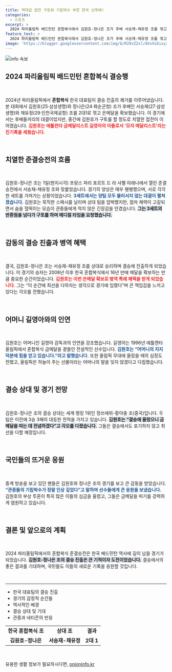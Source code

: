 ```yaml
---
title: 역대급 접전 구토와 기립박수 부른 한국 선후배!
categories:
  - 스포츠
excerpt: >
  2024 파리올림픽 배드민턴 혼합복식에서 김원호-정나은 조가 후배 서승재-채유정 조를 꺾고 결승 진출! 경기 도중 구토를 하며 싸운 김원호는 모자 메달리스트의 기적을 일궈냈다. 이들의 뜨거운 결승전 기대!
feature_text: >
  2024 파리올림픽 배드민턴 혼합복식에서 김원호-정나은 조가 후배 서승재-채유정 조를 꺾고 결승 진출! 경기 도중 구토를 하며 싸운 김원호는 모자 메달리스트의 기적을 일궈냈다. 이들의 뜨거운 결승전 기대!
image: 'https://blogger.googleusercontent.com/img/b/R29vZ2xl/AVvXsEixyZcFfHzMRdzZMjFBmAUKJYCLCGyLL1o632UiGVXcaFdKo_bkvkuCioo0uUKlGfBVcT3P84aROyZIXSBEx3Aw5nCQ3pTgDom1WDC4m8eifvWiAmWEEVb4x6G_l8C0QH225ldMjyaFvpxGEBGNO37VmDTDMHGhJPq73UglMfDca1-0aw/s1600/blogspot.png'
---
```


<p><img src="https://blogger.googleusercontent.com/img/b/R29vZ2xl/AVvXsEixyZcFfHzMRdzZMjFBmAUKJYCLCGyLL1o632UiGVXcaFdKo_bkvkuCioo0uUKlGfBVcT3P84aROyZIXSBEx3Aw5nCQ3pTgDom1WDC4m8eifvWiAmWEEVb4x6G_l8C0QH225ldMjyaFvpxGEBGNO37VmDTDMHGhJPq73UglMfDca1-0aw/s1600/blogspot.png" alt="info 속보" /></p>

<h2 data-ke-size="size26">2024 파리올림픽 배드민턴 혼합복식 결승행</h2>

<p data-ke-size="size16">&nbsp;</p>

<p data-ke-size="size16">2024년 파리올림픽에서 <b>혼합복식</b> 한국 대표팀이 결승 진출의 쾌거를 이루어냈습니다. 본 대회에서 김원호(25·삼성생명)와 정나은(24·화순군청) 조가 후배인 서승재(27·삼성생명)와 채유정(29·인천국제공항) 조를 2대1로 꺾고 은메달을 확보했습니다. 이 경기에서는 후배들끼리의 대결이었지만, 중간에 김원호가 구토를 할 정도로 치열한 접전이 이어졌습니다. <b><span style="color: #ee2323;">김원호는 애틀란타 금메달리스트 길영아의 아들로서 '모자 메달리스트'라는 진기록을 세웠습니다.</span></b></p>

<p data-ke-size="size16">&nbsp;</p>

<h2 data-ke-size="size26">치열한 준결승전의 흐름</h2>

<p data-ke-size="size16">&nbsp;</p>

<p data-ke-size="size16">김원호-정나은 조는 1일(현지시각) 프랑스 파리 포르트 드 라 샤펠 아레나에서 열린 준결승전에서 서승재-채유정 조와 맞붙었습니다. 경기의 양상은 매우 팽팽했으며, 서로 각각 한 세트를 가져가는 상황이었습니다. <b><span style="color: #1a5490;">3세트에서는 양팀 모두 물러서지 않는 대결이 펼쳐졌습니다.</span></b> 김원호는 묵직한 스매시를 날리며 상대 팀을 압박했지만, 점차 체력이 고갈되면서 숨을 헐떡이는 모습이 관중들에게 적지 않은 긴장감을 안겼습니다. <b><span style="background-color: #21538527;">그는 3세트의 반환점을 넘다가 구토를 하며 메디컬 타임을 요청했습니다.</span></b></p>

<p data-ke-size="size16">&nbsp;</p>

<h2 data-ke-size="size26">감동의 결승 진출과 병역 혜택</h2>

<p data-ke-size="size16">&nbsp;</p>

<p data-ke-size="size16">결국, 김원호-정나은 조는 서승재-채유정 조를 상대로 승리하며 결승에 진출하게 되었습니다. 이 경기의 승자는 2008년 이후 한국 혼합복식에서 16년 만에 메달을 확보하는 만큼 중요한 순간이었습니다. <b><span style="color: #ee2323;">김원호는 이번 은메달 확보로 병역 특례 혜택을 받게 되었습니다.</span></b> 그는 “이 순간에 최선을 다하자는 생각으로 경기에 임했다”며 큰 책임감을 느끼고 있다는 각오를 전했습니다.</p>

<p data-ke-size="size16">&nbsp;</p>

<h2 data-ke-size="size26">어머니 길영아와의 인연</h2>

<p data-ke-size="size16">&nbsp;</p>

<p data-ke-size="size16">김원호는 어머니인 길영아 감독과의 인연을 강조했습니다. 길영아는 1996년 애틀랜타 올림픽에서 혼합복식 금메달을 곁들인 전설적인 선수입니다. <b><span style="color: #1a5490;">김원호는 “어머니의 지지 덕분에 힘을 얻고 있습니다.”라고 말했습니다.</span></b> 또한 올림픽 무대에 올랐을 때의 심정도 전했고, 올림픽은 하늘이 주는 선물이라는 어머니의 말을 잊지 않겠다고 다짐했습니다.</p>

<p data-ke-size="size16">&nbsp;</p>

<h2 data-ke-size="size26">결승 상대 및 경기 전망</h2>

<p data-ke-size="size16">&nbsp;</p>

<p data-ke-size="size16">김원호-정나은 조의 결승 상대는 세계 랭킹 1위인 정쓰에위-황야충 조(중국)입니다. 두 팀은 이전에 3승 3패의 대등한 전적을 가지고 있습니다. <b><span style="background-color: #21538527;">김원호는 “결승에 올랐으니 금메달을 따는 데 전념하겠다”고 각오를 다졌습니다.</span></b> 그들은 결승에서도 포기하지 않고 최선을 다할 예정입니다.</p>

<p data-ke-size="size16">&nbsp;</p>

<h2 data-ke-size="size26">국민들의 뜨거운 응원</h2>

<p data-ke-size="size16">&nbsp;</p>

<p data-ke-size="size16">중계 방송을 보고 있던 팬들은 김원호와 정나은 조의 경기를 보고 큰 감동을 받았습니다. <b><span style="color: #1a5490;">“관중들의 기립박수가 정말 인상 깊었다”고 말하며 선수들에게 큰 응원을 보냈습니다.</span></b> 김원호의 부상 투혼이 특히 많은 이들의 심금을 울렸고, 그들은 금메달을 따기를 강력하게 염원하고 있습니다.</p>

<p data-ke-size="size16">&nbsp;</p>

<h2 data-ke-size="size26">결론 및 앞으로의 계획</h2>

<p data-ke-size="size16">&nbsp;</p>

<p data-ke-size="size16">2024 파리올림픽에서의 혼합복식 준결승전은 한국 배드민턴 역사에 길이 남을 경기가 되었습니다. <b><span style="background-color: #21538527;">김원호-정나은 조의 결승 진출은 큰 기적이자 도전이었습니다.</span></b> 결승에서의 좋은 결과를 기대하며, 국민들도 이들의 새로운 기록을 응원할 것입니다.</p>

<p data-ke-size="size16">&nbsp;</p>

<hr />

<ul>
    <li>한국 대표팀의 결승 진출</li>
    <li>경기의 감정적 순간들</li>
    <li>역사적인 배경</li>
    <li>결승 상대 및 기대</li>
    <li>관중과 네티즌의 반응</li>
</ul>

<table style="width: 100%;">
    <tr>
        <td style="text-align: center; height: 17px;">
            <b>한국 혼합복식 조</b>
        </td>
        <td style="text-align: center; height: 17px;">
            <b>상대 조</b>
        </td>
        <td style="text-align: center; height: 17px;">
            <b>결과</b>
        </td>
    </tr>
    <tr>
        <td style="text-align: center; height: 17px;">
            <b>김원호-정나은</b>
        </td>
        <td style="text-align: center; height: 17px;">
            <b>서승재-채유정</b>
        </td>
        <td style="text-align: center; height: 17px;">
            <b>2대 1</b>
        </td>
    </tr>
</table>

<p data-ke-size="size16">&nbsp;</p>
유용한 생활 정보가 필요하시다면, <a href="https://onioninfo.kr" rel="dofollow">onioninfo.kr</a>


